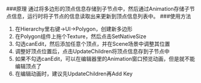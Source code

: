 ###原理
通过将多边形的顶点信息存储到子节点中，然后通过Animation存储子节点信息，运行时将子节点的信息读取出来更新到顶点信息列表中。
###使用方法
1. 在Hierarchy里右键->UI->Polygon，创建新多边形
2. 在Polygon组件上拖个Texture，然后点击SetNativeSize
3. 勾选canEdit，然后添加任意个顶点，并在Scene场景中调整其位置
4. 调整好顶点位置后，点击UpdateChildren将顶点信息存到子节点中
5. 如果不勾选canEdit，可以在编辑器里的Animation窗口预览动画，但是就不能编辑顶点了
6. 在编辑动画时，建议先UpdateChildren再Add Key